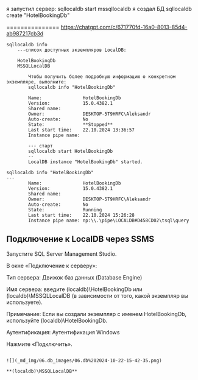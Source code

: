 я запустил сервер: sqllocaldb start mssqllocaldb
я создал БД sqllocaldb create "HotelBookingDb"

===============
https://chatgpt.com/c/671770fd-16a0-8013-85d4-ab987217cb3d

```
sqllocaldb info
    ---список доступных экземпляров LocalDB:

    HotelBookingDb
    MSSQLLocalDB
```

            Чтобы получить более подробную информацию о конкретном экземпляре, выполните:
            sqllocaldb info "HotelBookingDb"

            Name:               HotelBookingDb
            Version:            15.0.4382.1
            Shared name:
            Owner:              DESKTOP-5T9HRFC\Aleksandr
            Auto-create:        No
            State:              **Stopped**
            Last start time:    22.10.2024 13:36:57
            Instance pipe name:

            --- старт
            sqllocaldb start HotelBookingDb
            --
            LocalDB instance "HotelBookingDb" started.

```
sqllocaldb info "HotelBookingDb"
---
        Name:               HotelBookingDb
        Version:            15.0.4382.1
        Shared name:
        Owner:              DESKTOP-5T9HRFC\Aleksandr
        Auto-create:        No
        State:              Running
        Last start time:    22.10.2024 15:26:28
        Instance pipe name: np:\\.\pipe\LOCALDB#D458CD02\tsql\query
```

## Подключение к LocalDB через SSMS

Запустите SQL Server Management Studio.

В окне «Подключение к серверу»:

Тип сервера: Движок баз данных (Database Engine)

Имя сервера: введите (localdb)\HotelBookingDb или (localdb)\MSSQLLocalDB (в зависимости от того, какой экземпляр вы используете).

Примечание: Если вы создали экземпляр с именем HotelBookingDb, используйте (localdb)\HotelBookingDb.

Аутентификация: Аутентификация Windows

Нажмите «Подключить».
```

![](_md_img/06.db_images/06.db%202024-10-22-15-42-35.png)

**(localdb)\MSSQLLocalDB**


